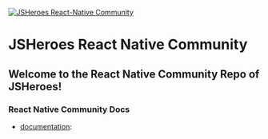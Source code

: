 [![JSHeroes React-Native Community](https://img.shields.io/badge/JSHeroes-React--Native--Community-blue.svg)](https://github.com/jsheroes/react-native-community/)

# JSHeroes React Native Community

## Welcome to the React Native Community Repo of JSHeroes!

### React Native Community Docs
* [documentation](./docs/readme.md): 
